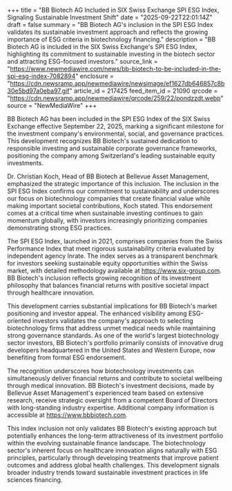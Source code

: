 +++
title = "BB Biotech AG Included in SIX Swiss Exchange SPI ESG Index, Signaling Sustainable Investment Shift"
date = "2025-09-22T22:01:14Z"
draft = false
summary = "BB Biotech AG's inclusion in the SPI ESG Index validates its sustainable investment approach and reflects the growing importance of ESG criteria in biotechnology financing."
description = "BB Biotech AG is included in the SIX Swiss Exchange's SPI ESG Index, highlighting its commitment to sustainable investing in the biotech sector and attracting ESG-focused investors."
source_link = "https://www.newmediawire.com/news/bb-biotech-to-be-included-in-the-spi-esg-index-7082894"
enclosure = "https://cdn.newsramp.app/newmediawire/newsimage/ef1627db646857c8b30e5bd97a0eba97.gif"
article_id = 217425
feed_item_id = 21090
qrcode = "https://cdn.newsramp.app/newmediawire/qrcode/259/22/pondzzdt.webp"
source = "NewMediaWire"
+++

<p>BB Biotech AG has been included in the SPI ESG Index of the SIX Swiss Exchange effective September 22, 2025, marking a significant milestone for the investment company's environmental, social, and governance practices. This development recognizes BB Biotech's sustained dedication to responsible investing and sustainable corporate governance frameworks, positioning the company among Switzerland's leading sustainable equity investments.</p><p>Dr. Christian Koch, Head of BB Biotech at Bellevue Asset Management, emphasized the strategic importance of this inclusion. The inclusion in the SPI ESG Index confirms our commitment to sustainability and underscores our focus on biotechnology companies that create financial value while making important societal contributions, Koch stated. This endorsement comes at a critical time when sustainable investing continues to gain momentum globally, with investors increasingly prioritizing companies demonstrating strong ESG practices.</p><p>The SPI ESG Index, launched in 2021, comprises companies from the Swiss Performance Index that meet rigorous sustainability criteria evaluated by independent agency Inrate. The index serves as a transparent benchmark for investors seeking sustainable equity opportunities within the Swiss market, with detailed methodology available at <a href="https://www.six-group.com" rel="nofollow" target="_blank">https://www.six-group.com</a>. BB Biotech's inclusion reflects growing recognition of its investment philosophy that balances financial returns with positive societal impact through healthcare innovation.</p><p>This development carries substantial implications for BB Biotech's market positioning and investor appeal. The enhanced visibility among ESG-oriented investors validates the company's approach to selecting biotechnology firms that address unmet medical needs while maintaining strong governance standards. As one of the world's largest biotechnology sector investors, BB Biotech's portfolio primarily consists of innovative drug developers headquartered in the United States and Western Europe, now benefiting from formal ESG endorsement.</p><p>The recognition underscores how biotechnology investments can simultaneously deliver financial returns and contribute to societal wellbeing through medical innovation. BB Biotech's investment decisions, made by Bellevue Asset Management's experienced team based on extensive research, receive strategic oversight from a competent Board of Directors with long-standing industry expertise. Additional company information is accessible at <a href="https://www.bbbiotech.com" rel="nofollow" target="_blank">https://www.bbbiotech.com</a>.</p><p>This index inclusion not only validates BB Biotech's existing approach but potentially enhances the long-term attractiveness of its investment portfolio within the evolving sustainable finance landscape. The biotechnology sector's inherent focus on healthcare innovation aligns naturally with ESG principles, particularly through developing treatments that improve patient outcomes and address global health challenges. This development signals broader industry trends toward sustainable investment practices in life sciences financing.</p>